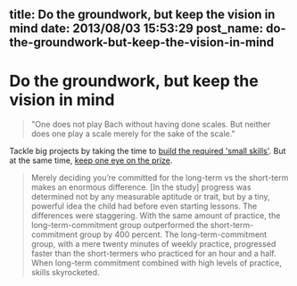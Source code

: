 title: Do the groundwork, but keep the vision in mind
date: 2013/08/03 15:53:29
post_name: do-the-groundwork-but-keep-the-vision-in-mind
---
# Do the groundwork, but keep the vision in mind

> "One does not play Bach without having done scales. But neither does one play a scale merely for the sake of the scale."

Tackle big projects by taking the time to [build the required 'small skills'](http://lesswrong.com/lw/58m/build_small_skills_in_the_right_order/). But at the same time, [keep one eye on the prize](http://www.bakadesuyo.com/2013/01/checklist-best/). 

> Merely deciding you’re committed for the long-term vs the short-term makes an enormous difference. [In the study] progress was determined not by any measurable aptitude or trait, but by a tiny, powerful idea the child had before even starting lessons. The differences were staggering. With the same amount of practice, the long-term-commitment group outperformed the short-term-commitment group by 400 percent. The long-term-commitment group, with a mere twenty minutes of weekly practice, progressed faster than the short-termers who practiced for an hour and a half. When long-term commitment combined with high levels of practice, skills skyrocketed.
